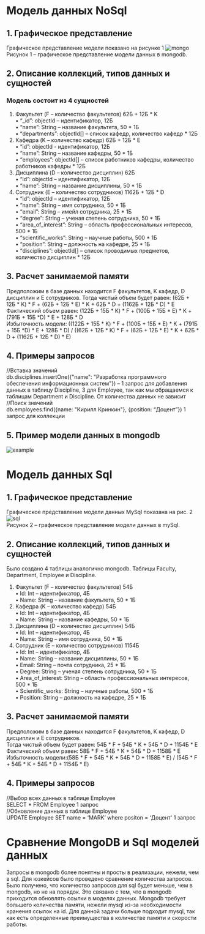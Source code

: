 # Модель данных NoSql
## 1. Графическое представление
Графическое представление модели показано на рисунке 1
![mongo](https://github.com/moevm/nosql2h20-etu-mongo/blob/master/ui_model/mongo_classes.png)  
Рисунок 1 – графическое представление модели данных в mongodb.
## 2. Описание коллекций, типов данных и сущностей
### Модель состоит из 4 сущностей
1)	Факультет (F – количество факультетов) 62Б + 12Б * K  
•	“_id”: objectId – идентификатор, 12Б  
•	“name”: String – название факультета, 50 * 1Б  
•	“departments”: objectId[] – список кафедр, количество кафедр * 12Б  
2)	Кафедра (K – количество кафедр) 62Б + 12Б * E  
•	“id”: objectId - идентификатор, 12Б  
•	“name”: String – название кафедры, 50 * 1Б  
•	“employees”: objectId[] – список работников кафедры, количество работников кафедры * 12Б  
3)	Дисциплина (D – количество дисциплин) 62Б  
•	“id”: objectId – идентификатор, 12Б  
•	“name”: String – название дисциплины, 50 * 1Б  
4)	Сотрудник (E – количество сотрудников) 1162Б + 12Б * D  
•	“id”: objectId – идентификатор, 12Б  
•	“name”: String – имя сотрудника, 50 * 1Б  
•	“email”: String – имейл сотрудника, 25 * 1Б  
•	“degree”: String – ученая степень сотрудника, 50 * 1Б  
•	“area_of_interest”: String – область профессиональных интересов, 500 * 1Б   
•	“scientific_works”: String – научные работы, 500 * 1Б  
•	“position”: String – должность на кафедре, 25 * 1Б  
•	“disciplines”: objectId[] – список проводимых предметов, количество дисциплин * 12Б  
## 3.	Расчет занимаемой памяти
Предположим в базе данных находится F факультетов, K кафедр, D дисциплин и E сотрудников.
Тогда чистый объем будет равен: (62Б + 12Б * K) * F + (62Б + 12Б * E) * K + 62Б * D + (1162Б + 12Б * D) * E  
Фактический объем равен: (122Б + 15Б * K) * F + (100Б + 15Б * Е) * K + (791Б + 15Б *D) * E + 128Б * D   
Избыточность модели: ((122Б + 15Б * K) * F + (100Б + 15Б * Е) * K + (791Б + 15Б *D) * E + 128Б * D) / ((62Б + 12Б * K) * F + (62Б + 12Б * E) * K + 62Б * D + (1162Б + 12Б * D) * E)  
## 4.	Примеры запросов
//Вставка значений  
db.disciplines.insertOne({"name": "Разработка программного обеспечения информационных систем"}) – 1 запрос для добавления данных в таблицу Discipline, 3 для Employee, так как мы обращаемся к таблицам Department и Discipline. От количества данных не зависит  
//Поиск значений  
db.employees.find({name: "Кирилл Кринкин"}, {position: “Доцент”}) 1 запрос для коллекции  
## 5. Пример модели данных в mongodb
![example](https://github.com/moevm/nosql2h20-etu-mongo/blob/master/ui_model/example_mongo.png)  
# Модель данных Sql
## 1.	Графическое представление
Графическое представление модели данных MySql показана на рис. 2
![sql](https://github.com/moevm/nosql2h20-etu-mongo/blob/master/ui_model/sql_classes.png)  
Рисунок 2 – графическое представление модели данных в mySql.
## 2.	Описание коллекций, типов данных и сущностей
Было создано 4 таблицы аналогично mongodb. Таблицы Faculty, Department, Employee и Discipline.  
1)	Факультет (F – количество факультетов) 54Б  
•	Id: Int – идентификатор, 4Б  
•	Name: String – название факультета, 50 * 1Б  
2)	Кафедра (K – количество кафедр) 54Б  
•	Id: Int – идентификатор, 4Б  
•	Name: String – название кафедры, 50 * 1Б  
3)	Дисциплина (D – количество дисциплин) 54Б   
•	Id: Int – идентификатор, 4Б  
•	Name: String – имя сотрудника, 50 * 1Б  
4)	Сотрудник (E – количество сотрудников) 1154Б  
•	Id: Int – идентификатор, 4Б  
•	Name: String – название дисциплины, 50 * 1Б  
•	Email: String – почта сотрудника, 25 * 1Б  
•	Degree: String – ученая степень сотрудника, 50 * 1Б  
•	Area_of_interest: String – область профессиональных интересов, 500 * 1Б   
•	Scientific_works: String – научные работы, 500 * 1Б  
•	Position: String – должность на кафедре, 25 * 1Б  
## 3.	Расчет занимаемой памяти
Предположим в базе данных находится F факультетов, K кафедр, D дисциплин и E сотрудников.   
Тогда чистый объем будет равен: 54Б * F + 54Б * K + 54Б * D + 1154Б * E  
Фактический объем равен: 58Б * F + 54Б * K + 54Б * D + 1158Б * E  
Избыточность модели:(58Б * F + 54Б * K + 54Б * D + 1158Б * E) / (54Б * F + 54Б * K + 54Б * D + 1154Б * E)  
## 4.	Примеры запросов
//Выбор всех данных в таблице Employee  
SELECT * FROM Employee 1 запрос  
//Обновление данных в таблице Employee  
UPDATE Employee SET name = ‘MARK’ where positon = ‘Доцент' 1 запрос  
# Сравнение MongoDB и Sql моделей данных
Запросы в mongodb более понятны и просты в реализации, нежели, чем в sql. Для юзкейсов было проведено сравнение количества запросов. Было получено, что количество запросов для sql будет меньше, чем в mongodb, но не на порядок. Это связано с тем, что в mongodb приходится обновлять ссылки в моделях данных.
Mongodb требует большего количества памяти, нежели mysql из-за необходимости хранения ссылок на id.
Для данной задачи больше подходит mysql, так как есть определенные преимущества в количестве памяти и скорости работы.
